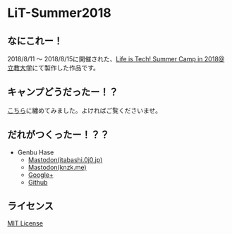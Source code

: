 # LiT-Summer2018


## なにこれー！
2018/8/11 ～ 2018/8/15に開催された、[Life is Tech! Summer Camp in 2018@立教大学](https://life-is-tech.com/camp/place/rikkyou)にて製作した作品です。


## キャンプどうだったー！？
[こちら](https://genbuhase.github.io/Blog/14)に纏めてみました。よければご覧くださいませ。


## だれがつくったー！？？
* Genbu Hase
  * [Mastodon(itabashi.0j0.jp)](https://itabashi.0j0.jp/@ProgrammerGenboo)
  * [Mastodon(knzk.me)](https://knzk.me/@ProgrammerGenboo)
  * [Google+](https://plus.google.com/106666684430101995501)
  * [Github](https://github.com/GenbuHase)


## ライセンス
[MIT License](LICENSE)